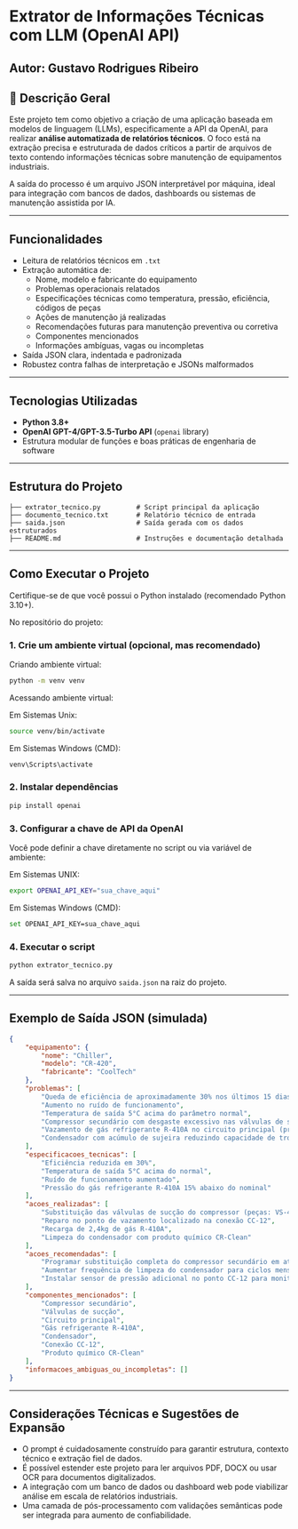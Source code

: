 # Extrator de Informações Técnicas com LLM (OpenAI API)

## Autor: Gustavo Rodrigues Ribeiro

## 📄 Descrição Geral

Este projeto tem como objetivo a criação de uma aplicação baseada em modelos de linguagem (LLMs), especificamente a API da OpenAI, para realizar **análise automatizada de relatórios técnicos**. O foco está na extração precisa e estruturada de dados críticos a partir de arquivos de texto contendo informações técnicas sobre manutenção de equipamentos industriais.

A saída do processo é um arquivo JSON interpretável por máquina, ideal para integração com bancos de dados, dashboards ou sistemas de manutenção assistida por IA.

---

## Funcionalidades

- Leitura de relatórios técnicos em `.txt`
- Extração automática de:
  - Nome, modelo e fabricante do equipamento
  - Problemas operacionais relatados
  - Especificações técnicas como temperatura, pressão, eficiência, códigos de peças
  - Ações de manutenção já realizadas
  - Recomendações futuras para manutenção preventiva ou corretiva
  - Componentes mencionados
  - Informações ambíguas, vagas ou incompletas
- Saída JSON clara, indentada e padronizada
- Robustez contra falhas de interpretação e JSONs malformados

---

## Tecnologias Utilizadas

- **Python 3.8+**
- **OpenAI GPT-4/GPT-3.5-Turbo API** (`openai` library)
- Estrutura modular de funções e boas práticas de engenharia de software

---

## Estrutura do Projeto

```
├── extrator_tecnico.py         # Script principal da aplicação
├── documento_tecnico.txt       # Relatório técnico de entrada
├── saida.json                  # Saída gerada com os dados estruturados
├── README.md                   # Instruções e documentação detalhada
```

---

## Como Executar o Projeto

Certifique-se de que você possui o Python instalado (recomendado Python 3.10+).

No repositório do projeto:

### 1. Crie um ambiente virtual (opcional, mas recomendado)

Criando ambiente virtual:

```bash
python -m venv venv
```

Acessando ambiente virtual:

Em Sistemas Unix:

```bash
source venv/bin/activate
```

Em Sistemas Windows (CMD):

```bash
venv\Scripts\activate
```

### 2. Instalar dependências

```bash
pip install openai
```

### 3. Configurar a chave de API da OpenAI

Você pode definir a chave diretamente no script ou via variável de ambiente:

Em Sistemas UNIX:

```bash
export OPENAI_API_KEY="sua_chave_aqui"
```

Em Sistemas Windows (CMD):

```bash
set OPENAI_API_KEY=sua_chave_aqui
```

### 4. Executar o script

```bash
python extrator_tecnico.py
```

A saída será salva no arquivo `saida.json` na raiz do projeto.

---

## Exemplo de Saída JSON (simulada)

```json
{
    "equipamento": {
        "nome": "Chiller",
        "modelo": "CR-420",
        "fabricante": "CoolTech"
    },
    "problemas": [
        "Queda de eficiência de aproximadamente 30% nos últimos 15 dias",
        "Aumento no ruído de funcionamento",
        "Temperatura de saída 5°C acima do parâmetro normal",
        "Compressor secundário com desgaste excessivo nas válvulas de sucção",
        "Vazamento de gás refrigerante R-410A no circuito principal (pressão 15% abaixo do nominal)",
        "Condensador com acúmulo de sujeira reduzindo capacidade de troca térmica"
    ],
    "especificacoes_tecnicas": [
        "Eficiência reduzida em 30%",
        "Temperatura de saída 5°C acima do normal",
        "Ruído de funcionamento aumentado",
        "Pressão do gás refrigerante R-410A 15% abaixo do nominal"
    ],
    "acoes_realizadas": [
        "Substituição das válvulas de sucção do compressor (peças: VS-42B e VS-42C)",
        "Reparo no ponto de vazamento localizado na conexão CC-12",
        "Recarga de 2,4kg de gás R-410A",
        "Limpeza do condensador com produto químico CR-Clean"
    ],
    "acoes_recomendadas": [
        "Programar substituição completa do compressor secundário em até 60 dias",
        "Aumentar frequência de limpeza do condensador para ciclos mensais",
        "Instalar sensor de pressão adicional no ponto CC-12 para monitoramento contínuo"
    ],
    "componentes_mencionados": [
        "Compressor secundário",
        "Válvulas de sucção",
        "Circuito principal",
        "Gás refrigerante R-410A",
        "Condensador",
        "Conexão CC-12",
        "Produto químico CR-Clean"
    ],
    "informacoes_ambiguas_ou_incompletas": []
}
```

---

## Considerações Técnicas e Sugestões de Expansão

- O prompt é cuidadosamente construído para garantir estrutura, contexto técnico e extração fiel de dados.
- É possível estender este projeto para ler arquivos PDF, DOCX ou usar OCR para documentos digitalizados.
- A integração com um banco de dados ou dashboard web pode viabilizar análise em escala de relatórios industriais.
- Uma camada de pós-processamento com validações semânticas pode ser integrada para aumento de confiabilidade.